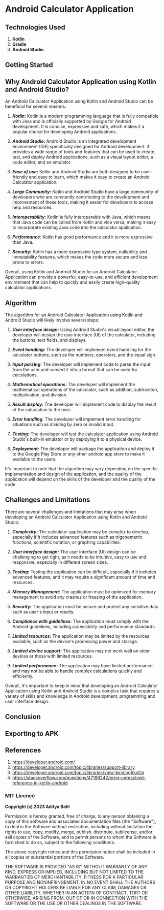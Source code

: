 # Android Calculator Application

## Technologies Used

1. **Kotlin**
2. **Gradle**
3. **Android Studio**

## Getting Started

## Why Android Calculator Application using Kotlin and Android Studio?

An Android Calculator Application using Kotlin and Android Studio can be beneficial for several reasons:

1. **_Kotlin:_** Kotlin is a modern programming language that is fully compatible with Java and is officially supported by Google for Android development. It is concise, expressive and safe, which makes it a popular choice for developing Android applications.

2. **_Android Studio:_** Android Studio is an integrated development environment (IDE) specifically designed for Android development. It provides a wide range of tools and features that can be used to create, test, and deploy Android applications, such as a visual layout editor, a code editor, and an emulator.

3. **_Ease of use:_** Kotlin and Android Studio are both designed to be user-friendly and easy to learn, which makes it easy to create an Android Calculator application.

4. **_Large Community:_** Kotlin and Android Studio have a large community of developers who are constantly contributing to the development and improvement of these tools, making it easier for developers to access help and resources.

5. **_Interoperability:_** Kotlin is fully interoperable with Java, which means that Java code can be called from Kotlin and vice versa, making it easy to incorporate existing Java code into the calculator application.

6. **_Performance:_** Kotlin has good performance and it is more expressive than Java.

7. **_Security:_** Kotlin has a more expressive type system, nullability and immutability features, which makes the code more secure and less prone to errors.

Overall, using Kotlin and Android Studio for an Android Calculator Application can provide a powerful, easy-to-use, and efficient development environment that can help to quickly and easily create high-quality calculator applications.

## Algorithm

The algorithm for an Android Calculator Application using Kotlin and Android Studio will likely involve several steps:

1. **_User interface design:_** Using Android Studio's visual layout editor, the developer will design the user interface (UI) of the calculator, including the buttons, text fields, and displays.

2. **_Event handling:_** The developer will implement event handling for the calculator buttons, such as the numbers, operators, and the equal sign.

3. **_Input parsing:_** The developer will implement code to parse the input from the user and convert it into a format that can be used for calculations.

4. **_Mathematical operations:_** The developer will implement the mathematical operations of the calculator, such as addition, subtraction, multiplication, and division.

5. **_Result display:_** The developer will implement code to display the result of the calculation to the user.

6. **_Error handling:_** The developer will implement error handling for situations such as dividing by zero or invalid input.

7. **_Testing:_** The developer will test the calculator application using Android Studio's built-in emulator or by deploying it to a physical device.

8. **_Deployment:_** The developer will package the application and deploy it to the Google Play Store or any other android app store to make it available to the users.

It's important to note that the algorithm may vary depending on the specific implementation and design of the application, and the quality of the application will depend on the skills of the developer and the quality of the code.

## Challenges and Limitations

There are several challenges and limitations that may arise when developing an Android Calculator Application using Kotlin and Android Studio:

1. **_Complexity:_** The calculator application may be complex to develop, especially if it includes advanced features such as trigonometric functions, scientific notation, or graphing capabilities.

2. **_User interface design:_** The user interface (UI) design can be challenging to get right, as it needs to be intuitive, easy to use and responsive, especially in different screen sizes.

3. **_Testing:_** Testing the application can be difficult, especially if it includes advanced features, and it may require a significant amount of time and resources.

4. **_Memory Management:_** The application must be optimized for memory management to avoid any crashes or freezing of the application.

5. **_Security:_** The application must be secure and protect any sensitive data such as user's input or results.

6. **_Compliance with guidelines:_** The application must comply with the Android guidelines, including accessibility and performance standards.

7. **_Limited resources:_** The application may be limited by the resources available, such as the device's processing power and storage.

8. **_Limited device support:_** The application may not work well on older devices or those with limited resources.

9. **_Limited performance:_** The application may have limited performance and may not be able to handle complex calculations quickly and efficiently.

Overall, it's important to keep in mind that developing an Android Calculator Application using Kotlin and Android Studio is a complex task that requires a variety of skills and knowledge in Android development, programming and user interface design.

## Conclusion

## Exporting to APK

## References

1. https://developer.android.com/
2. https://developer.android.com/topic/libraries/support-library
3. https://developer.android.com/topic/libraries/view-binding#kotlin
4. https://stackoverflow.com/questions/47199242/error-unresolved-reference-in-kotlin-android

### MIT Licence

**Copyright (c) 2023 Aditya Bahl**

Permission is hereby granted, free of charge, to any person obtaining a copy of this software and associated documentation files (the "Software"), to deal in the Software without restriction, including without limitation the rights to use, copy, modify, merge, publish, distribute, sublicense, and/or sell copies of the Software, and to permit persons to whom the Software is furnished to do so, subject to the following conditions:

The above copyright notice and this permission notice shall be included in all copies or substantial portions of the Software.

THE SOFTWARE IS PROVIDED "AS IS", WITHOUT WARRANTY OF ANY KIND, EXPRESS OR IMPLIED, INCLUDING BUT NOT LIMITED TO THE WARRANTIES OF MERCHANTABILITY, FITNESS FOR A PARTICULAR PURPOSE AND NONINFRINGEMENT. IN NO EVENT SHALL THE AUTHORS OR COPYRIGHT HOLDERS BE LIABLE FOR ANY CLAIM, DAMAGES OR OTHER LIABILITY, WHETHER IN AN ACTION OF CONTRACT, TORT OR OTHERWISE, ARISING FROM, OUT OF OR IN CONNECTION WITH THE SOFTWARE OR THE USE OR OTHER DEALINGS IN THE SOFTWARE.
